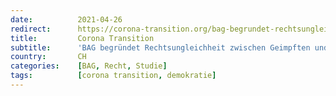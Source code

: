 ```yaml
---
date:          2021-04-26
redirect:      https://corona-transition.org/bag-begrundet-rechtsungleichheit-zwischen-geimpften-und-ungeimpften-mit-studien
title:         Corona Transition
subtitle:      'BAG begründet Rechtsungleichheit zwischen Geimpften und Ungeimpften mit Studien, die wissenschaftlichen Standards nicht genügen'
country:       CH
categories:    [BAG, Recht, Studie]
tags:          [corona transition, demokratie]
---
```

